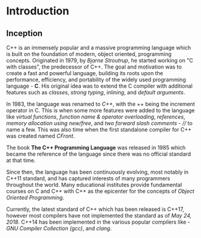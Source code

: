 # Introduction

## Inception

C++ is an immensely popular and a massive programming language which is built on the foundation of modern, object oriented, programming concepts. Originated in 1979, by *Bjarne Stroutrup*, he
started working on "C with classes", the predecessor of C++. The goal and motivation was to create a fast and powerful language, building its roots upon the performance, efficiency, and portability
of the widely used programming language - **C**. His original idea was to extend the C compiler with additional features such as *classes*, *strong typing*, *inlining*, and *default arguments*.

In 1983, the language was renamed to *C++*, with the ++ being the increment operator in C. This is when some more features were added to the language like *virtual functions*, *function name &
operator overloading*, *references*, *memory allocation using new/free*, and *two forward slash comments - //* to name a few. This was also time when the first standalone compiler for C++ was
created named *CFront*.

The book **The C++ Programming Language** was released in 1985 which became the reference of the language since there was no official standard at that time.

Since then, the language has been continuously evolving, most notably in C++11 standard, and has captured interests of many programmers throughout the world. Many educational institutes provide
fundamental courses on C and C++ with C++ as the epicenter for the concepts of *Object Oriented Programming*.

Currently, the latest standard of C++ which has been released is C++17, however most compilers have not implemented the standard as of *May 24, 2018*. C++14 has been implemented in the various
popular compilers like - *GNU Compiler Collection (gcc)*, and *clang*.


